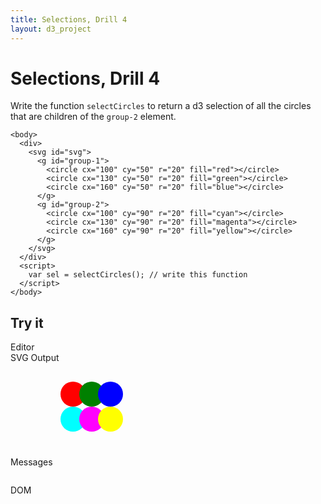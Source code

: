 ```yaml
---
title: Selections, Drill 4
layout: d3_project
---
```


# Selections, Drill 4

Write the function `selectCircles` to return a d3 selection of all the
circles that are children of the `group-2` element.

    <body>
      <div>
        <svg id="svg">
          <g id="group-1">
            <circle cx="100" cy="50" r="20" fill="red"></circle>
            <circle cx="130" cy="50" r="20" fill="green"></circle>
            <circle cx="160" cy="50" r="20" fill="blue"></circle>
          </g>
          <g id="group-2">
            <circle cx="100" cy="90" r="20" fill="cyan"></circle>
            <circle cx="130" cy="90" r="20" fill="magenta"></circle>
            <circle cx="160" cy="90" r="20" fill="yellow"></circle>
          </g>
        </svg>
      </div>
      <script>
        var sel = selectCircles(); // write this function
      </script>
    </body>
	
## Try it

<div style="clear:both"></div>
<div>
  <div class="half-width-float tall">
    <div>Editor</div>
	<div id="editor"></div>
	<div id="run"></div>
  </div>
  <div class="half-width-float tall">
    <div>SVG Output</div>
	<div id="preview"><svg id="svg">
	  <g id="group-1">
 	      <circle cx="100" cy="50" r="20" fill="red"></circle>
		  <circle cx="130" cy="50" r="20" fill="green"></circle>
		  <circle cx="160" cy="50" r="20" fill="blue"></circle>
	  </g>
	  <g id="group-2">
 	      <circle cx="100" cy="90" r="20" fill="cyan"></circle>
		  <circle cx="130" cy="90" r="20" fill="magenta"></circle>
		  <circle cx="160" cy="90" r="20" fill="yellow"></circle>
	  </g>
	  </svg></div>
	<div id="reset"></div>
  </div>
</div>

<div style="clear:both"></div>
<div>
  <div class="full-width-float">
    <div>Messages</div>
	<pre id="reports"></pre>
  </div>
</div>

<div style="clear:both"></div>
<div>
  <div class="full-width-float">
    <div>DOM</div>
	<pre id="domText"></pre>
  </div>
</div>

<script src="ace.js"></script>

<script src="drill1-4.js"></script>
